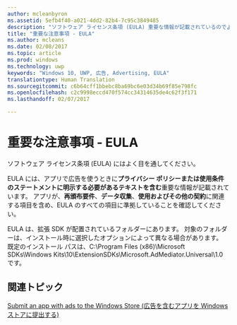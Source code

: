 ```yaml
---
author: mcleanbyron
ms.assetid: 5efb4f40-a021-4dd2-82b4-7c95c3849485
description: "ソフトウェア ライセンス条項 (EULA) 重要な情報が記載されているのでよく目を通してください。"
title: "重要な注意事項 - EULA"
ms.author: mcleans
ms.date: 02/08/2017
ms.topic: article
ms.prod: windows
ms.technology: uwp
keywords: "Windows 10, UWP, 広告, Advertising, EULA"
translationtype: Human Translation
ms.sourcegitcommit: c6b64cff1bbebc8ba69bc6e03d34b69f85e798fc
ms.openlocfilehash: c2c9998eccd470f574cc34314635de4c62f3f171
ms.lasthandoff: 02/07/2017

---
```


# <a name="important-notice---eula"></a>重要な注意事項 - EULA




ソフトウェア ライセンス条項 (EULA) にはよく目を通してください。

EULA には、アプリで広告を使うときに**プライバシー ポリシーまたは使用条件のステートメントに明示する必要があるテキストを含む**重要な情報が記載されています。 アプリが、**再頒布要件**、**データ収集**、**使用およびその他の契約**に関連する項目を含め、EULA のすべての項目に準拠していることを確認してください。

EULA は、拡張 SDK が配置されているフォルダーにあります。 対象のフォルダーは、インストール時に選択したオプションによって異なる場合があります。 既定のインストール パスは、C:\\Program Files (x86)\\Microsoft SDKs\\Windows Kits\\10\\ExtensionSDKs\\Microsoft.AdMediator.Universal\\1.0 です。

## <a name="related-topics"></a>関連トピック

[Submit an app with ads to the Windows Store (広告を含むアプリを Windows ストアに提出する)](submit-an-app-with-ads-to-the-windows-store.md)

 

 

